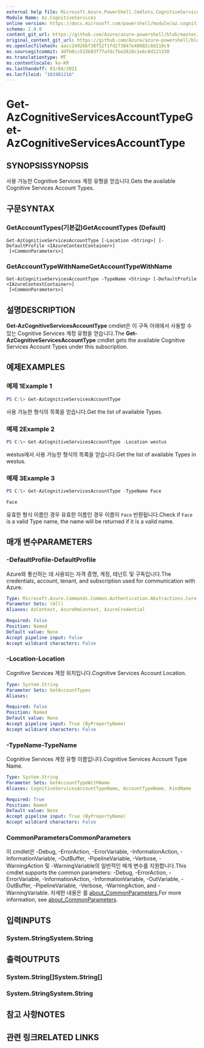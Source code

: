 ```yaml
---
external help file: Microsoft.Azure.PowerShell.Cmdlets.CognitiveServices.dll-Help.xml
Module Name: Az.CognitiveServices
online version: https://docs.microsoft.com/powershell/module/az.cognitiveservices/get-azcognitiveservicesaccounttype
schema: 2.0.0
content_git_url: https://github.com/Azure/azure-powershell/blob/master/src/CognitiveServices/CognitiveServices/help/Get-AzCognitiveServicesAccountType.md
original_content_git_url: https://github.com/Azure/azure-powershell/blob/master/src/CognitiveServices/CognitiveServices/help/Get-AzCognitiveServicesAccountType.md
ms.openlocfilehash: aacc24926bf38f52f1fd273847e48082c8d110c9
ms.sourcegitcommit: 4dfb0cc533b83f77afdcfbe2618c1e6c8d221330
ms.translationtype: MT
ms.contentlocale: ko-KR
ms.lasthandoff: 03/04/2021
ms.locfileid: "101981216"
---
```

# <span data-ttu-id="4ec99-101">Get-AzCognitiveServicesAccountType</span><span class="sxs-lookup"><span data-stu-id="4ec99-101">Get-AzCognitiveServicesAccountType</span></span>

## <span data-ttu-id="4ec99-102">SYNOPSIS</span><span class="sxs-lookup"><span data-stu-id="4ec99-102">SYNOPSIS</span></span>
<span data-ttu-id="4ec99-103">사용 가능한 Cognitive Services 계정 유형을 얻습니다.</span><span class="sxs-lookup"><span data-stu-id="4ec99-103">Gets the available Cognitive Services Account Types.</span></span>

## <span data-ttu-id="4ec99-104">구문</span><span class="sxs-lookup"><span data-stu-id="4ec99-104">SYNTAX</span></span>

### <span data-ttu-id="4ec99-105">GetAccountTypes(기본값)</span><span class="sxs-lookup"><span data-stu-id="4ec99-105">GetAccountTypes (Default)</span></span>
```
Get-AzCognitiveServicesAccountType [-Location <String>] [-DefaultProfile <IAzureContextContainer>]
 [<CommonParameters>]
```

### <span data-ttu-id="4ec99-106">GetAccountTypeWithName</span><span class="sxs-lookup"><span data-stu-id="4ec99-106">GetAccountTypeWithName</span></span>
```
Get-AzCognitiveServicesAccountType -TypeName <String> [-DefaultProfile <IAzureContextContainer>]
 [<CommonParameters>]
```

## <span data-ttu-id="4ec99-107">설명</span><span class="sxs-lookup"><span data-stu-id="4ec99-107">DESCRIPTION</span></span>
<span data-ttu-id="4ec99-108">**Get-AzCognitiveServicesAccountType** cmdlet은 이 구독 아래에서 사용할 수 있는 Cognitive Services 계정 유형을 얻습니다.</span><span class="sxs-lookup"><span data-stu-id="4ec99-108">The **Get-AzCognitiveServicesAccountType** cmdlet gets the available Cognitive Services Account Types under this subscription.</span></span>

## <span data-ttu-id="4ec99-109">예제</span><span class="sxs-lookup"><span data-stu-id="4ec99-109">EXAMPLES</span></span>

### <span data-ttu-id="4ec99-110">예제 1</span><span class="sxs-lookup"><span data-stu-id="4ec99-110">Example 1</span></span>
```powershell
PS C:\> Get-AzCognitiveServicesAccountType
```

<span data-ttu-id="4ec99-111">사용 가능한 형식의 목록을 얻습니다.</span><span class="sxs-lookup"><span data-stu-id="4ec99-111">Get the list of available Types.</span></span>

### <span data-ttu-id="4ec99-112">예제 2</span><span class="sxs-lookup"><span data-stu-id="4ec99-112">Example 2</span></span>
```powershell
PS C:\> Get-AzCognitiveServicesAccountType -Location westus
```

<span data-ttu-id="4ec99-113">westus에서 사용 가능한 형식의 목록을 얻습니다.</span><span class="sxs-lookup"><span data-stu-id="4ec99-113">Get the list of available Types in westus.</span></span>

### <span data-ttu-id="4ec99-114">예제 3</span><span class="sxs-lookup"><span data-stu-id="4ec99-114">Example 3</span></span>
```powershell
PS C:\> Get-AzCognitiveServicesAccountType -TypeName Face

Face
```

<span data-ttu-id="4ec99-115">유효한 형식 이름인 경우 유효한 이름인 경우 이름이 `Face` 반환됩니다.</span><span class="sxs-lookup"><span data-stu-id="4ec99-115">Check if `Face` is a valid Type name, the name will be returned if it is a valid name.</span></span>

## <span data-ttu-id="4ec99-116">매개 변수</span><span class="sxs-lookup"><span data-stu-id="4ec99-116">PARAMETERS</span></span>

### <span data-ttu-id="4ec99-117">-DefaultProfile</span><span class="sxs-lookup"><span data-stu-id="4ec99-117">-DefaultProfile</span></span>
<span data-ttu-id="4ec99-118">Azure와 통신하는 데 사용되는 자격 증명, 계정, 테넌트 및 구독입니다.</span><span class="sxs-lookup"><span data-stu-id="4ec99-118">The credentials, account, tenant, and subscription used for communication with Azure.</span></span>

```yaml
Type: Microsoft.Azure.Commands.Common.Authentication.Abstractions.Core.IAzureContextContainer
Parameter Sets: (All)
Aliases: AzContext, AzureRmContext, AzureCredential

Required: False
Position: Named
Default value: None
Accept pipeline input: False
Accept wildcard characters: False
```

### <span data-ttu-id="4ec99-119">-Location</span><span class="sxs-lookup"><span data-stu-id="4ec99-119">-Location</span></span>
<span data-ttu-id="4ec99-120">Cognitive Services 계정 위치입니다.</span><span class="sxs-lookup"><span data-stu-id="4ec99-120">Cognitive Services Account Location.</span></span>

```yaml
Type: System.String
Parameter Sets: GetAccountTypes
Aliases:

Required: False
Position: Named
Default value: None
Accept pipeline input: True (ByPropertyName)
Accept wildcard characters: False
```

### <span data-ttu-id="4ec99-121">-TypeName</span><span class="sxs-lookup"><span data-stu-id="4ec99-121">-TypeName</span></span>
<span data-ttu-id="4ec99-122">Cognitive Services 계정 유형 이름입니다.</span><span class="sxs-lookup"><span data-stu-id="4ec99-122">Cognitive Services Account Type Name.</span></span>

```yaml
Type: System.String
Parameter Sets: GetAccountTypeWithName
Aliases: CognitiveServicesAccountTypeName, AccountTypeName, KindName

Required: True
Position: Named
Default value: None
Accept pipeline input: True (ByPropertyName)
Accept wildcard characters: False
```

### <span data-ttu-id="4ec99-123">CommonParameters</span><span class="sxs-lookup"><span data-stu-id="4ec99-123">CommonParameters</span></span>
<span data-ttu-id="4ec99-124">이 cmdlet은 -Debug, -ErrorAction, -ErrorVariable, -InformationAction, -InformationVariable, -OutBuffer, -PipelineVariable, -Verbose, -WarningAction 및 -WarningVariable의 일반적인 매개 변수를 지원합니다.</span><span class="sxs-lookup"><span data-stu-id="4ec99-124">This cmdlet supports the common parameters: -Debug, -ErrorAction, -ErrorVariable, -InformationAction, -InformationVariable, -OutVariable, -OutBuffer, -PipelineVariable, -Verbose, -WarningAction, and -WarningVariable.</span></span> <span data-ttu-id="4ec99-125">자세한 내용은 를 [about_CommonParameters.](http://go.microsoft.com/fwlink/?LinkID=113216)</span><span class="sxs-lookup"><span data-stu-id="4ec99-125">For more information, see [about_CommonParameters](http://go.microsoft.com/fwlink/?LinkID=113216).</span></span>

## <span data-ttu-id="4ec99-126">입력</span><span class="sxs-lookup"><span data-stu-id="4ec99-126">INPUTS</span></span>

### <span data-ttu-id="4ec99-127">System.String</span><span class="sxs-lookup"><span data-stu-id="4ec99-127">System.String</span></span>

## <span data-ttu-id="4ec99-128">출력</span><span class="sxs-lookup"><span data-stu-id="4ec99-128">OUTPUTS</span></span>

### <span data-ttu-id="4ec99-129">System.String[]</span><span class="sxs-lookup"><span data-stu-id="4ec99-129">System.String[]</span></span>

### <span data-ttu-id="4ec99-130">System.String</span><span class="sxs-lookup"><span data-stu-id="4ec99-130">System.String</span></span>

## <span data-ttu-id="4ec99-131">참고 사항</span><span class="sxs-lookup"><span data-stu-id="4ec99-131">NOTES</span></span>

## <span data-ttu-id="4ec99-132">관련 링크</span><span class="sxs-lookup"><span data-stu-id="4ec99-132">RELATED LINKS</span></span>
